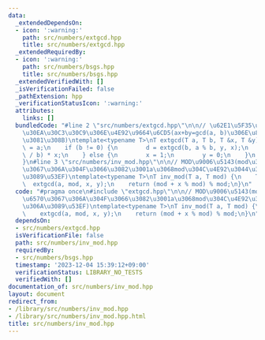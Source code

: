 ```yaml
---
data:
  _extendedDependsOn:
  - icon: ':warning:'
    path: src/numbers/extgcd.hpp
    title: src/numbers/extgcd.hpp
  _extendedRequiredBy:
  - icon: ':warning:'
    path: src/numbers/bsgs.hpp
    title: src/numbers/bsgs.hpp
  _extendedVerifiedWith: []
  _isVerificationFailed: false
  _pathExtension: hpp
  _verificationStatusIcon: ':warning:'
  attributes:
    links: []
  bundledCode: "#line 2 \"src/numbers/extgcd.hpp\"\n\n// \u62E1\u5F35\u30E6\u30FC\u30AF\
    \u30EA\u30C3\u30C9\u306E\u4E92\u9664\u6CD5(ax+by=gcd(a, b)\u306E\u89E3\u3092\u6C42\
    \u3081\u308B)\ntemplate<typename T>\nT extgcd(T a, T b, T &x, T &y) {\n    T d\
    \ = a;\n    if (b != 0) {\n        d = extgcd(b, a % b, y, x);\n        y -= (a\
    \ / b) * x;\n    } else {\n        x = 1;\n        y = 0;\n    }\n    return d;\n\
    }\n#line 3 \"src/numbers/inv_mod.hpp\"\n\n// MOD\u9006\u5143(mod\u304C\u7D20\u6570\
    \u3067\u306A\u304F\u3066\u3082\u3001a\u3068mod\u304C\u4E92\u3044\u306B\u7D20\u306A\
    \u3089\u53EF)\ntemplate<typename T>\nT inv_mod(T a, T mod) {\n    T x, y;\n  \
    \  extgcd(a, mod, x, y);\n    return (mod + x % mod) % mod;\n}\n"
  code: "#pragma once\n#include \"extgcd.hpp\"\n\n// MOD\u9006\u5143(mod\u304C\u7D20\
    \u6570\u3067\u306A\u304F\u3066\u3082\u3001a\u3068mod\u304C\u4E92\u3044\u306B\u7D20\
    \u306A\u3089\u53EF)\ntemplate<typename T>\nT inv_mod(T a, T mod) {\n    T x, y;\n\
    \    extgcd(a, mod, x, y);\n    return (mod + x % mod) % mod;\n}\n"
  dependsOn:
  - src/numbers/extgcd.hpp
  isVerificationFile: false
  path: src/numbers/inv_mod.hpp
  requiredBy:
  - src/numbers/bsgs.hpp
  timestamp: '2023-12-04 15:39:12+09:00'
  verificationStatus: LIBRARY_NO_TESTS
  verifiedWith: []
documentation_of: src/numbers/inv_mod.hpp
layout: document
redirect_from:
- /library/src/numbers/inv_mod.hpp
- /library/src/numbers/inv_mod.hpp.html
title: src/numbers/inv_mod.hpp
---
```

